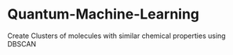 # Quantum-Machine-Learning

Create Clusters of molecules with similar chemical properties using DBSCAN
